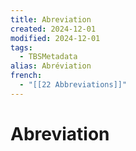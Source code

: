 ```yaml
---
title: Abreviation
created: 2024-12-01
modified: 2024-12-01
tags:
  - TBSMetadata
alias: Abréviation
french:
  - "[[22 Abbreviations]]"
---
```

# Abreviation
